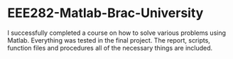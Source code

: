 # EEE282-Matlab-Brac-University
I successfully completed a course on how to solve various problems using Matlab. Everything was tested in the final project. The report, scripts, function files and procedures all of the necessary things are included.
